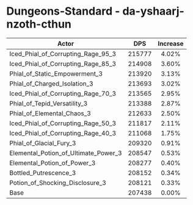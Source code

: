# Dungeons-Standard - da-yshaarj-nzoth-cthun
| Actor | DPS | Increase |
|---|:---:|:---:|
|Iced_Phial_of_Corrupting_Rage_95_3|215777|4.02%|
|Iced_Phial_of_Corrupting_Rage_85_3|214908|3.60%|
|Phial_of_Static_Empowerment_3|213920|3.13%|
|Phial_of_Charged_Isolation_3|213693|3.02%|
|Iced_Phial_of_Corrupting_Rage_70_3|213565|2.95%|
|Phial_of_Tepid_Versatility_3|213388|2.87%|
|Phial_of_Elemental_Chaos_3|212633|2.50%|
|Iced_Phial_of_Corrupting_Rage_50_3|211817|2.11%|
|Iced_Phial_of_Corrupting_Rage_40_3|211068|1.75%|
|Phial_of_Glacial_Fury_3|209320|0.91%|
|Elemental_Potion_of_Ultimate_Power_3|208547|0.53%|
|Elemental_Potion_of_Power_3|208277|0.40%|
|Bottled_Putrescence_3|208152|0.34%|
|Potion_of_Shocking_Disclosure_3|208121|0.33%|
|Base|207438|0.00%|
